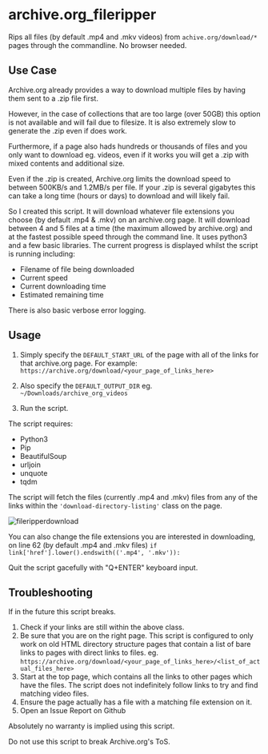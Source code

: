 # archive.org_fileripper
Rips all files (by default .mp4 and .mkv videos) from ```achive.org/download/*``` pages through the commandline. No browser needed.

## Use Case
Archive.org already provides a way to download multiple files by having them sent to a .zip file first.

However, in the case of collections that are too large (over 50GB) this option is not available and will fail due to filesize. It is also extremely slow to generate the .zip even if does work.

Furthermore, if a page also hads hundreds or thousands of files and you only want to download eg. videos, even if it works you will get a .zip with mixed contents and additional size.

Even if the .zip is created, Archive.org limits the download speed to between 500KB/s and 1.2MB/s per file. If your .zip is several gigabytes this can take a long time (hours or days) to download and will likely fail.

So I created this script. It will download whatever file extensions you choose (by default .mp4 & .mkv) on an archive.org page. It will download between 4 and 5 files at a time (the maximum allowed by archive.org) and at the fastest possible speed through the command line. It uses python3 and a few basic libraries. The current progress is displayed whilst the script is running including:

* Filename of file being downloaded
* Current speed
* Current downloading time
* Estimated remaining time

There is also basic verbose error logging.

## Usage
1. Simply specify the ```DEFAULT_START_URL``` of the page with all of the links for that archive.org page. 
For example: ```https://archive.org/download/<your_page_of_links_here>```

2. Also specify the ```DEFAULT_OUTPUT_DIR``` eg. ```~/Downloads/archive_org_videos```

3. Run the script.

The script requires:

* Python3
* Pip
* BeautifulSoup
* urljoin
* unquote
* tqdm

The script will fetch the files (currently .mp4 and .mkv) files from any of the links within the ```'download-directory-listing'``` class on the page.

![fileripperdownload](https://i.postimg.cc/0jpLC8kx/image.png)

You can also change the file extensions you are interested in downloading, on line 62 (by default .mp4 and .mkv files)
```if link['href'].lower().endswith(('.mp4', '.mkv')):```

Quit the script gacefully with "Q+ENTER" keyboard input.

## Troubleshooting
If in the future this script breaks.

1. Check if your links are still within the above class.
2. Be sure that you are on the right page. This script is configured to only work on old HTML directory structure pages that contain a list of bare links to pages with direct links to files. eg. ```https://archive.org/download/<your_page_of_links_here>/<list_of_actual_files_here>```
3. Start at the top page, which contains all the links to other pages which have the files. The script does not indefinitely follow links to try and find matching video files.
4. Ensure the page actually has a file with a matching file extension on it.
5. Open an Issue Report on Github

Absolutely no warranty is implied using this script.

Do not use this script to break Archive.org's ToS.
